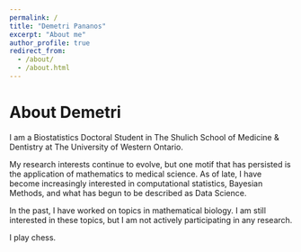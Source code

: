 ```yaml
---
permalink: /
title: "Demetri Pananos"
excerpt: "About me"
author_profile: true
redirect_from: 
  - /about/
  - /about.html
---
```

# About Demetri

I am a Biostatistics Doctoral Student in The Shulich School of Medicine & Dentistry at The University of Western Ontario.  

My research interests continue to evolve, but one motif that has persisted is the application of mathematics to medical science.  As of late, I have become increasingly interested in computational statistics, Bayesian Methods, and what has begun to be described as Data Science.

In the past, I have worked on topics in mathematical biology.  I am still interested in these topics, but I am not actively participating in any research.

I play chess. 